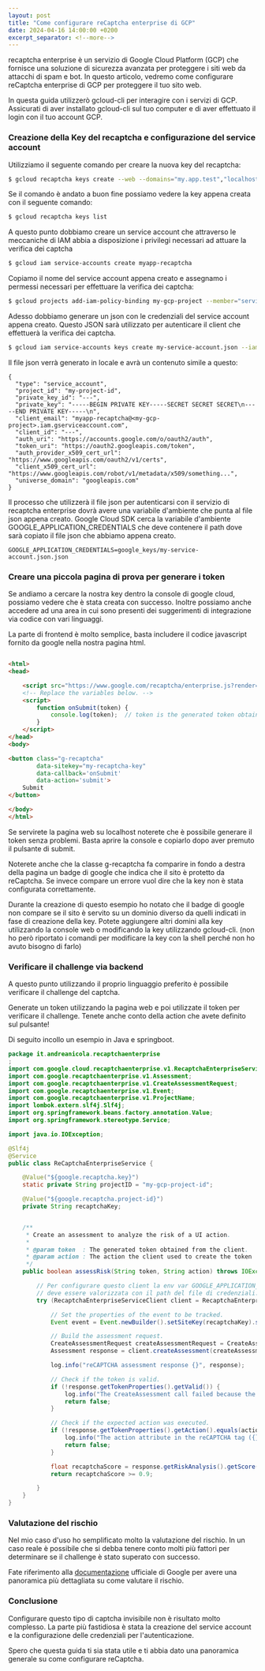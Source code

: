 ```yaml
---
layout: post
title: "Come configurare reCaptcha enterprise di GCP"
date: 2024-04-16 14:00:00 +0200
excerpt_separator: <!--more-->
---
```


recaptcha enterprise è un servizio di Google Cloud Platform (GCP) che fornisce una soluzione di sicurezza avanzata per
proteggere i siti web da attacchi di spam e bot. In questo articolo, vedremo come configurare reCaptcha enterprise di
GCP per proteggere il tuo sito web.

<!--more-->

In questa guida utilizzerò gcloud-cli per interagire con i servizi di GCP. Assicurati di aver installato gcloud-cli sul
tuo computer e di aver effettuato il login con il tuo account GCP.

### Creazione della Key del recaptcha e configurazione del service account

Utilizziamo il seguente comando per creare la nuova key del recaptcha:

```bash
$ gcloud recaptcha keys create --web --domains="my.app.test","localhost" --display-name="my new recaptcha KEY" --integration-type invisible
```

Se il comando è andato a buon fine possiamo vedere la key appena creata con il seguente comando:

```bash
$ gcloud recaptcha keys list
```

A questo punto dobbiamo creare un service account che attraverso le meccaniche di IAM abbia a disposizione i privilegi
necessari ad attuare la verifica dei captcha

```bash
$ gcloud iam service-accounts create myapp-recaptcha
```

Copiamo il nome del service account appena creato e assegnamo i permessi necessari per effettuare la verifica dei
captcha:

```bash
$ gcloud projects add-iam-policy-binding my-gcp-project --member="serviceAccount:myapp-recaptcha@<my-gcp-project>.iam.gserviceaccount.com" --role=roles/recaptchaenterprise.agent
```

Adesso dobbiamo generare un json con le credenziali del service account appena creato. Questo JSON sarà utilizzato per
autenticare il client che effettuerà la verifica dei captcha.

```bash
$ gcloud iam service-accounts keys create my-service-account.json --iam-account myapp-recaptcha@<my-gcp-project>.iam.gserviceaccount.com
```

Il file json verrà generato in locale e avrà un contenuto simile a questo:

```
{
  "type": "service_account",
  "project_id": "my-project-id",
  "private_key_id": "---",
  "private_key": "-----BEGIN PRIVATE KEY-----SECRET SECRET SECRET\n-----END PRIVATE KEY-----\n",
  "client_email": "myapp-recaptcha@<my-gcp-project>.iam.gserviceaccount.com",
  "client_id": "---",
  "auth_uri": "https://accounts.google.com/o/oauth2/auth",
  "token_uri": "https://oauth2.googleapis.com/token",
  "auth_provider_x509_cert_url": "https://www.googleapis.com/oauth2/v1/certs",
  "client_x509_cert_url": "https://www.googleapis.com/robot/v1/metadata/x509/something...",
  "universe_domain": "googleapis.com"
}
```

Il processo che utilizzerà il file json per autenticarsi con il servizio di recaptcha enterprise dovrà avere una
variabile d'ambiente che punta al file json appena creato. Google Cloud SDK cerca la variabile d'ambiente
GOOGLE_APPLICATION_CREDENTIALS che deve contenere il path dove sarà copiato il file
json che abbiamo appena creato.

```
GOOGLE_APPLICATION_CREDENTIALS=google_keys/my-service-account.json.json
```

### Creare una piccola pagina di prova per generare i token

Se andiamo a cercare la nostra key dentro la console di google cloud, possiamo vedere che è stata creata con successo.
Inoltre possiamo anche accedere ad una area in cui sono presenti dei suggerimenti di integrazione via codice con vari
linguaggi.

La parte di frontend è molto semplice, basta includere il codice javascript fornito da google nella nostra pagina html.

```html

<html>
<head>

    <script src="https://www.google.com/recaptcha/enterprise.js?render=my-recaptcha-key"></script>
    <!-- Replace the variables below. -->
    <script>
        function onSubmit(token) {
            console.log(token);  // token is the generated token obtained from the client
        }
    </script>
</head>
<body>

<button class="g-recaptcha"
        data-sitekey="my-recaptcha-key"
        data-callback='onSubmit'
        data-action='submit'>
    Submit
</button>

</body>
</html>
```

Se servirete la pagina web su localhost noterete che è possibile generare il token senza problemi. Basta aprire la
console e copiarlo dopo aver premuto il pulsante di submit.

Noterete anche che la classe g-recaptcha fa comparire in fondo a destra della pagina un badge di google che indica che
il sito è protetto da reCaptcha. Se invece compare un errore vuol dire che la key non è stata configurata correttamente.

Durante la creazione di questo esempio ho notato che il badge di google non compare se il sito è servito su un dominio
diverso da quelli indicati in fase di creazione della key. Potete aggiungere altri domini alla key utilizzando la
console web o modificando la key utilizzando gcloud-cli. (non ho però riportato i comandi per modificare la key con la
shell perché non ho avuto bisogno di farlo)

### Verificare il challenge via backend

A questo punto utilizzando il proprio linguaggio preferito è possibile verificare il challenge del captcha.

Generate un token utilizzando la pagina web e poi utilizzate il token per verificare il challenge. Tenete anche conto
della action che avete definito sul pulsante!

Di seguito incollo un esempio in Java e springboot.

```java
package it.andreanicola.recaptchaenterprise
;
import com.google.cloud.recaptchaenterprise.v1.RecaptchaEnterpriseServiceClient;
import com.google.recaptchaenterprise.v1.Assessment;
import com.google.recaptchaenterprise.v1.CreateAssessmentRequest;
import com.google.recaptchaenterprise.v1.Event;
import com.google.recaptchaenterprise.v1.ProjectName;
import lombok.extern.slf4j.Slf4j;
import org.springframework.beans.factory.annotation.Value;
import org.springframework.stereotype.Service;

import java.io.IOException;

@Slf4j
@Service
public class ReCaptchaEnterpriseService {

    @Value("${google.recaptcha.key}")
    static private String projectID = "my-gcp-project-id";

    @Value("${google.recaptcha.project-id}")
    private String recaptchaKey;


    /**
     * Create an assessment to analyze the risk of a UI action.
     *
     * @param token  : The generated token obtained from the client.
     * @param action : The action the client used to create the token
     */
    public boolean assessRisk(String token, String action) throws IOException {

        // Per configurare questo client la env var GOOGLE_APPLICATION_CREDENTIALS
        // deve essere valorizzata con il path del file di credenziali.
        try (RecaptchaEnterpriseServiceClient client = RecaptchaEnterpriseServiceClient.create()) {

            // Set the properties of the event to be tracked.
            Event event = Event.newBuilder().setSiteKey(recaptchaKey).setToken(token).build();

            // Build the assessment request.
            CreateAssessmentRequest createAssessmentRequest = CreateAssessmentRequest.newBuilder().setParent(ProjectName.of(projectID).toString()).setAssessment(Assessment.newBuilder().setEvent(event).build()).build();
            Assessment response = client.createAssessment(createAssessmentRequest);

            log.info("reCAPTCHA assessment response {}", response);

            // Check if the token is valid.
            if (!response.getTokenProperties().getValid()) {
                log.info("The CreateAssessment call failed because the token was: {}", response.getTokenProperties().getInvalidReason().name());
                return false;
            }

            // Check if the expected action was executed.
            if (!response.getTokenProperties().getAction().equals(action)) {
                log.info("The action attribute in the reCAPTCHA tag ({}) does not match the action ({}) you are expecting to score", response.getTokenProperties().getAction(), action);
                return false;
            }

            float recaptchaScore = response.getRiskAnalysis().getScore();
            return recaptchaScore >= 0.9;

        }
    }
}
```

### Valutazione del rischio

Nel mio caso d'uso ho semplificato molto la valutazione del rischio. In un caso reale è possibile che si debba tenere
conto molti più fattori per determinare se il challenge è stato superato con successo.

Fate riferimento alla [documentazione](https://cloud.google.com/recaptcha-enterprise/docs/interpret-assessment-website)
ufficiale di Google per avere una panoramica più dettagliata su come valutare il rischio.

### Conclusione

Configurare questo tipo di captcha invisibile non è risultato molto complesso. La parte più fastidiosa è stata la
creazione del service account e la configurazione delle credenziali per l'autenticazione.

Spero che questa guida ti sia stata utile e ti abbia dato una panoramica generale su come configurare reCaptcha.
